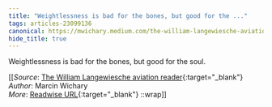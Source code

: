 ```yaml
---
title: "Weightlessness is bad for the bones, but good for the ..."
tags: articles-23099136
canonical: https://mwichary.medium.com/the-william-langewiesche-aviation-reader-2bd5d06d0e04
hide_title: true
---
```


Weightlessness is bad for the bones, but good for the soul.


[[_Source_: [The William Langewiesche aviation reader](https://mwichary.medium.com/the-william-langewiesche-aviation-reader-2bd5d06d0e04){:target="_blank"}<br>
_Author_: Marcin Wichary<br>
_More_: [Readwise URL](https://readwise.io/open/453222703){:target="_blank"}
::wrap]]